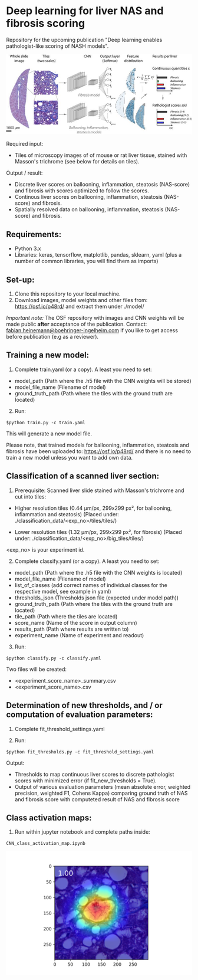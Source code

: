# Deep learning for liver NAS and fibrosis scoring

Repository for the upcoming publication "Deep learning enables pathologist-like scoring of NASH models".

![alt text](https://github.com/FabianHeinemann/Deep_learning_for_liver_NAS_and_fibrosis_scoring/blob/master/image/Fig1_for_GIT.png)

Required input:
- Tiles of microscopy images of of mouse or rat liver tissue, stained with Masson's trichrome (see below for details on tiles).

Output / result: 
- Discrete liver scores on ballooning, inflammation, steatosis (NAS-score) and fibrosis with scores optimized to follow the scores.
- Continous liver scores on ballooning, inflammation, steatosis (NAS-score) and fibrosis.
- Spatially resolved data on ballooning, inflammation, steatosis (NAS-score) and fibrosis.


## Requirements:

- Python 3.x
- Libraries: keras, tensorflow, matplotlib, pandas, sklearn, yaml (plus a number of common libraries, you will find them as imports)

## Set-up:

1. Clone this repository to your local machine.
2. Download images, model weights and other files from: https://osf.io/p48rd/ and extract them under ./model/

*Important note:* The OSF repository with images and CNN weights will be made public <b>after</b> acceptance of the publication. Contact: fabian.heinemann@boehringer-ingelheim.com if you like to get access before publication (e.g as a reviewer).

## Training a new model:

1. Complete train.yaml (or a copy). A least you need to set:
* model_path (Path where the .h5 file with the CNN weights will be stored)
* model_file_name (Filename of model)
* ground_truth_path (Path where the tiles with the ground truth are located)

2. Run:
``` 
$python train.py -c train.yaml
```
This will generate a new model file.

Please note, that trained models for ballooning, inflammation, steatosis and fibrosis have been uploaded to: https://osf.io/p48rd/ and there is no need to train a new model unless you want to add own data.
 
## Classification of a scanned liver section:

1. Prerequisite: 
Scanned liver slide stained with Masson's trichrome and cut into tiles:
* Higher resolution tiles (0.44 µm/px, 299x299 px², for ballooning, inflammation and steatosis)
(Placed under: ./classification_data/<exp_no>/tiles/tiles/)

* Lower resolution tiles (1.32 µm/px, 299x299 px², for fibrosis)
(Placed under: ./classification_data/<exp_no>/big_tiles/tiles/)

<exp_no> is your experiment id.

2. Complete classify.yaml (or a copy). A least you need to set:
* model_path (Path where the .h5 file with the CNN weights is located)
* model_file_name (Filename of model)
* list_of_classes (add correct names of individual classes for the respective model, see example in yaml)
* thresholds_json (Thresholds json file (expected under model path))
* ground_truth_path (Path where the tiles with the ground truth are located)
* tile_path (Path where the tiles are located)
* score_name (Name of the score in output column)
* results_path (Path where results are written to)
* experiment_name (Name of experiment and readout)

3. Run:
``` 
$python classify.py -c classify.yaml
```
Two files will be created:
* <experiment_score_name>_summary.csv
* <experiment_score_name>.csv

## Determination of new thresholds, and / or computation of evaluation parameters:

1. Complete fit_threshold_settings.yaml

2. Run:
``` 
$python fit_thresholds.py -c fit_threshold_settings.yaml
```

Output: 
* Thresholds to map continuous liver scores to discrete pathologist scores with minimized error (if fit_new_thresholds = True).
* Output of various evaluation parameters (mean absolute error, weighted precision, weighted F1, Cohens Kappa) comparing ground truth of NAS and fibrosis score with computeted result of NAS and fibrosis score

## Class activation maps:

1. Run within jupyter notebook and complete paths inside:
```
CNN_class_activation_map.ipynb
```
![alt text](https://github.com/FabianHeinemann/Deep_learning_for_liver_NAS_and_fibrosis_scoring/blob/master/class_activation_map_images/test/16_224_606_47_24_cam.png)
